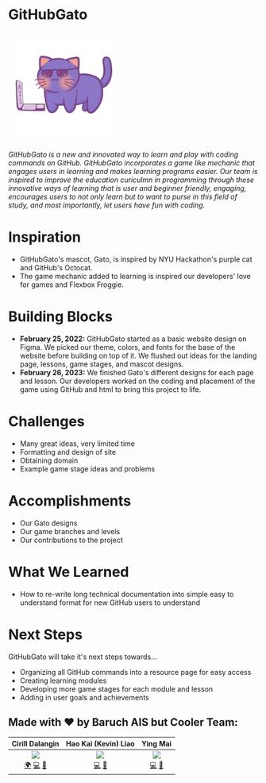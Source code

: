 # GitHubGato

<img src="./src/assets/LandingSmugGato.png" width="200px;" style="margin: 10px"/>

*GitHubGato is a new and innovated way to learn and play with coding commands on GitHub. GitHubGato incorporates a game like mechanic that engages users in learning and makes learning programs easier. Our team is inspired to improve the education curiculmn in programming through these innovative ways of learning that is user and beginner friendly, engaging, encourages users to not only learn but to want to purse in this field of study, and most importantly, let users have fun with coding.*
# Inspiration
- GitHubGato's mascot, Gato, is inspired by NYU Hackathon's purple cat and GitHub's Octocat.
- The game mechanic added to learning is inspired our developers' love for games and Flexbox Froggie.
# Building Blocks
- **February 25, 2022:** GitHubGato started as a basic website design on Figma. We picked our theme, colors, and fonts for the base of the website before building on top of it. We flushed out ideas for the landing page, lessons, game stages, and mascot designs. 
- **February 26, 2023:** We finished Gato's different designs for each page and lesson. Our developers worked on the coding and placement of the game using GitHub and html to bring this project to life.
# Challenges
- Many great ideas, very limited time
- Formatting and design of site
- Obtaining domain
- Example game stage ideas and problems
# Accomplishments
- Our Gato designs
- Our game branches and levels
- Our contributions to the project
# What We Learned
- How to re-write long technical documentation into simple easy to understand format for new GitHub users to understand
# Next Steps
GitHubGato will take it's next steps towards...
- Organizing all GitHub commands into a resource page for easy access 
- Creating learning modules 
- Developing more game stages for each module and lesson 
- Adding in user goals and achievements 

## Made with ❤️ by Baruch AIS but Cooler Team:
| Cirill Dalangin | Hao Kai (Kevin) Liao | Ying Mai |
| :----: | :---: | :---: |
| [<img src="https://avatars2.githubusercontent.com/u/40480780?s=460&u=8c1edf8c533e2fb0a97dfce1342fcf2960a12c1b&v=4" width="100px;"/>](https://florenz.tech/)<br />[🌍](https://florenz.tech/) [💻](https://github.com/cdalangin) [🤝](https://www.linkedin.com/in/cfdalangin/) | [<img src="https://avatars.githubusercontent.com/u/75353560?v=4" width="100px;"/>](#)<br /> [💻](https://github.com/haokliao) [🤝](https://www.linkedin.com/in/haokliao/) | [<img src="https://avatars.githubusercontent.com/u/100448478?v=4" width="100px;"/>](https://github.com/Maiyuwu)<br /> [💻](https://github.com/Maiyuwu) [🤝](https://www.linkedin.com/in/ying-m-mai/) |